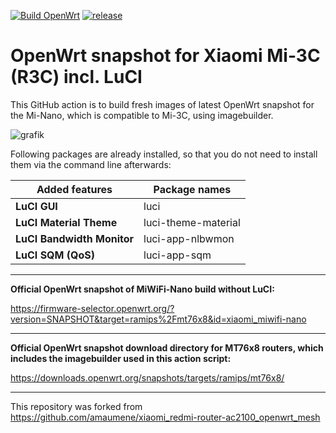 [![Build OpenWrt](https://github.com/minax007/XIAOMI_MI-3C_OpenWrt/actions/workflows/build-openwrt-mi3c.yml/badge.svg)](https://github.com/minax007/XIAOMI_MI-3C_OpenWrt/actions/workflows/build-openwrt-mi3c.yml)
[![release](https://img.shields.io/github/v/release/minax007/XIAOMI_MI-3C_OpenWrt.svg)](https://github.com/minax007/XIAOMI_MI-3C_OpenWrt/releases)

# OpenWrt snapshot for Xiaomi Mi-3C (R3C) incl. LuCI

This GitHub action is to build fresh images of latest OpenWrt snapshot for the Mi-Nano, which is compatible to Mi-3C, using imagebuilder.

![grafik](https://user-images.githubusercontent.com/67478561/117842017-d63e5f00-b27d-11eb-879b-911e93848cdb.png)

Following packages are already installed, so that you do not need to install them via the command line afterwards: 

Added features | Package names
------------ | -------------
**LuCI GUI** | luci
**LuCI Material Theme** | luci-theme-material 
**LuCI Bandwidth Monitor** | luci-app-nlbwmon
**LuCI SQM (QoS)** | luci-app-sqm
__________________________________________________________________
**Official OpenWrt snapshot of MiWiFi-Nano build without LuCI:**

https://firmware-selector.openwrt.org/?version=SNAPSHOT&target=ramips%2Fmt76x8&id=xiaomi_miwifi-nano
__________________________________________________________________
**Official OpenWrt snapshot download directory for MT76x8 routers, which includes the imagebuilder used in this action script:**

https://downloads.openwrt.org/snapshots/targets/ramips/mt76x8/

__________________________________________________________________
This repository was  forked from https://github.com/amaumene/xiaomi_redmi-router-ac2100_openwrt_mesh
